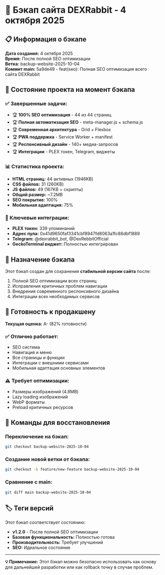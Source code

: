 # 💾 Бэкап сайта DEXRabbit - 4 октября 2025

## 📋 Информация о бэкапе

**Дата создания:** 4 октября 2025  
**Время:** После полной SEO оптимизации  
**Ветка:** backup-website-2025-10-04  
**Коммит main:** 5a9de49 - feat(seo): Полная SEO оптимизация всего сайта DEXRabbit  

## 🎯 Состояние проекта на момент бэкапа

### ✅ Завершенные задачи:
- 🏆 **100% SEO оптимизация** - 44 из 44 страниц
- 🏆 **Полная автоматизация SEO** - meta-manager.js + schema.js
- 🏆 **Современная архитектура** - Grid + Flexbox
- 🏆 **PWA поддержка** - Service Worker + manifest
- 🏆 **Респонсивный дизайн** - 140+ медиа-запросов
- 🏆 **Интеграции** - PLEX токен, Telegram, виджеты

### 📊 Статистика проекта:
- **HTML страниц:** 44 активных (1946KB)
- **CSS файлов:** 31 (260KB)
- **JS файлов:** 49 (167KB + скрипты)
- **Общий размер:** ~7.2MB
- **SEO покрытие:** 100%
- **Мобильная адаптация:** 75%

### 🔗 Ключевые интеграции:
- **PLEX токен:** 339 упоминаний
- **Адрес пула:** 0x41d9650faf3341cbf8947fd8063a1fc88dbf1889
- **Telegram:** @dexrabbit_bot, @DexRebbitOfficial
- **GeckoTerminal виджет:** Полностью интегрирован

## 🎯 Назначение бэкапа

Этот бэкап создан для сохранения **стабильной версии сайта** после:
1. Полной SEO оптимизации всех страниц
2. Исправления критичных проблем навигации
3. Внедрения современного респонсивного дизайна
4. Интеграции всех необходимых сервисов

## 🚀 Готовность к продакшену

**Текущая оценка:** A- (82% готовности)

### ✅ Отлично работает:
- SEO система
- Навигация и меню
- Все страницы и функции
- Интеграции с внешними сервисами
- Мобильная адаптация основных элементов

### ⚠️ Требует оптимизации:
- Размеры изображений (4.8MB)
- Lazy loading изображений
- WebP форматы
- Preload критичных ресурсов

## 📝 Команды для восстановления

### Переключение на бэкап:
```bash
git checkout backup-website-2025-10-04
```

### Создание новой ветки от бэкапа:
```bash
git checkout -b feature/new-feature backup-website-2025-10-04
```

### Сравнение с main:
```bash
git diff main backup-website-2025-10-04
```

## 🏷️ Теги версий

Этот бэкап соответствует состоянию:
- **v1.2.0** - После полной SEO оптимизации
- **Базовая функциональность:** Полностью готова
- **Производительность:** Требует улучшений
- **SEO:** Идеальное состояние

---

**💡 Примечание:** Этот бэкап можно безопасно использовать как основу для дальнейшей разработки или как rollback точку в случае проблем.
